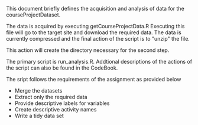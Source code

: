 This document briefly defines the acquisition and analysis of data for the courseProjectDataset.

The data is acquired by executing getCourseProjectData.R
Executing this file will go to the target site and download the required data. The data is currently compressed and the final action of the script is to "unzip" the file.

This action will create the directory necessary for the second step.

The primary script is run_analysis.R. Addtional descriptions of the actions of the script can also be found in the CodeBook.

The sript follows the requirements of the assignment as provided below

- Merge the datasets
- Extract only the required data
- Provide descriptive labels for variables
- Create descriptive activity names
- Write a tidy data set


